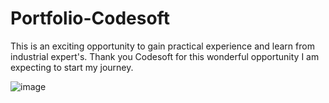 # Portfolio-Codesoft 
This is an exciting opportunity to gain practical experience and learn from industrial expert's.
Thank you Codesoft for this wonderful opportunity I am expecting to start my journey.


![image](https://github.com/pranii16/Portfolio-Codesoft/assets/125492824/26f2732e-0a0f-4591-ac3d-71c6d8fb3965)
